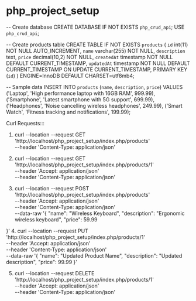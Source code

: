 # php_project_setup

-- Create database
CREATE DATABASE IF NOT EXISTS `php_crud_api`;
USE `php_crud_api`;

-- Create products table
CREATE TABLE IF NOT EXISTS `products` (
  `id` int(11) NOT NULL AUTO_INCREMENT,
  `name` varchar(255) NOT NULL,
  `description` text,
  `price` decimal(10,2) NOT NULL,
  `createdAt` timestamp NOT NULL DEFAULT CURRENT_TIMESTAMP,
  `updatedAt` timestamp NOT NULL DEFAULT CURRENT_TIMESTAMP ON UPDATE CURRENT_TIMESTAMP,
  PRIMARY KEY (`id`)
) ENGINE=InnoDB DEFAULT CHARSET=utf8mb4;

-- Sample data
INSERT INTO `products` (`name`, `description`, `price`) VALUES
('Laptop', 'High performance laptop with 16GB RAM', 999.99),
('Smartphone', 'Latest smartphone with 5G support', 699.99),
('Headphones', 'Noise cancelling wireless headphones', 249.99),
('Smart Watch', 'Fitness tracking and notifications', 199.99);

Curl Requests:::

1. curl --location --request GET 'http://localhost/php_project_setup/index.php/products' \
--header 'Content-Type: application/json'

2. curl --location --request GET 'http://localhost/php_project_setup/index.php/products/1' \
--header 'Accept: application/json' \
--header 'Content-Type: application/json'

3. curl --location --request POST 'http://localhost/php_project_setup/index.php/products' \
--header 'Accept: application/json' \
--header 'Content-Type: application/json' \
--data-raw '{
    "name": "Wireless Keyboard",
    "description": "Ergonomic wireless keyboard",
    "price": 59.99

}'
4. curl --location --request PUT 'http://localhost/php_project_setup/index.php/products/1' \
--header 'Accept: application/json' \
--header 'Content-Type: application/json' \
--data-raw '{
    "name": "Updated Product Name",
    "description": "Updated description",
    "price": 99.99
}'

5. curl --location --request DELETE 'http://localhost/php_project_setup/index.php/products/1' \
--header 'Accept: application/json' \
--header 'Content-Type: application/json'
